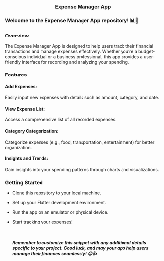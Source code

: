 <h3 align = "center">Expense Manager App</h3>

### Welcome to the Expense Manager App repository! 📊💸

### Overview
The Expense Manager App is designed to help users track their financial transactions and manage expenses effectively. Whether you’re a budget-conscious individual or a business professional, this app provides a user-friendly interface for recording and analyzing your spending.

### Features
#### Add Expenses:
Easily input new expenses with details such as amount, category, and date.

#### View Expense List:
Access a comprehensive list of all recorded expenses.

#### Category Categorization:
Categorize expenses (e.g., food, transportation, entertainment) for better organization.

#### Insights and Trends:
Gain insights into your spending patterns through charts and visualizations.

### Getting Started
<ul >
  <li> <p>Clone this repository to your local machine. </p></li>
  <li> <p>Set up your Flutter development environment. </p></li>
  <li> <p>Run the app on an emulator or physical device. </p></li>
  <li> <p>Start tracking your expenses! </p></li>
</br>

<h5> Remember to customize this snippet with any additional details specific to your project. Good luck, and may your app help users manage their finances seamlessly! 😊👍 </h5>
